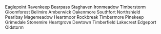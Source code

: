Eaglepoint
Ravenkeep
Bearpass
Staghaven
Ironmeadow
Timberstorm
Gloomforest
Bellmire
Amberwick
Oakenmore
Southfort
Northshield
Pearlbay
Magemeadow
Heartmoor
Rockbreak
Timbermore
Pinekeep
Grimedale
Stonemire
Heartgrove
Dewtown
Timberfield
Lakecrest
Edgeport
Oldstorm
